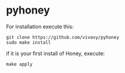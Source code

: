 # pyhoney
For installation execute this:

	git clone https://github.com/vivavy/pyhoney
	sudo make install

if it is your first install of Honey, execute:

	make apply
